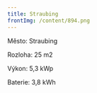 ```yaml
---
title: Straubing
frontImg: /content/894.png
---
```

Město: Straubing

Rozloha: 25 m2

Výkon: 5,3 kWp

Baterie: 3,8 kWh